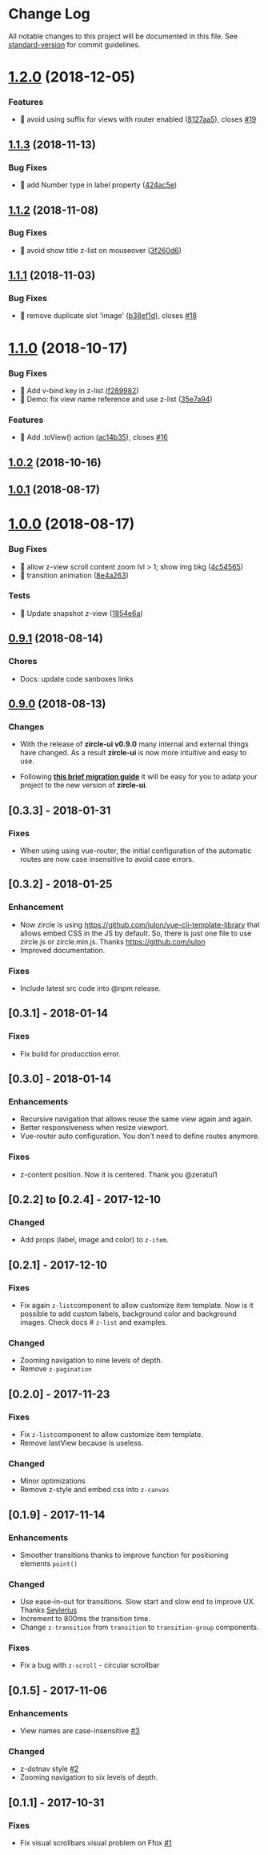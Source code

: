 # Change Log

All notable changes to this project will be documented in this file. See [standard-version](https://github.com/conventional-changelog/standard-version) for commit guidelines.

<a name="1.2.0"></a>
# [1.2.0](https://github.com/zircleui/zircleUI/compare/v1.1.3...v1.2.0) (2018-12-05)


### Features

* 🎸 avoid using suffix for views with router enabled ([8127aa5](https://github.com/zircleui/zircleUI/commit/8127aa5)), closes [#19](https://github.com/zircleui/zircleUI/issues/19)



<a name="1.1.3"></a>
## [1.1.3](https://github.com/zircleui/zircleUI/compare/v1.1.2...v1.1.3) (2018-11-13)


### Bug Fixes

* 🐛 add Number type in label property ([424ac5e](https://github.com/zircleui/zircleUI/commit/424ac5e))



<a name="1.1.2"></a>
## [1.1.2](https://github.com/zircleui/zircleUI/compare/v1.1.1...v1.1.2) (2018-11-08)


### Bug Fixes

* 🐛 avoid show title z-list on mouseover ([3f260d6](https://github.com/zircleui/zircleUI/commit/3f260d6))



<a name="1.1.1"></a>
## [1.1.1](https://github.com/zircleui/zircleUI/compare/v1.1.0...v1.1.1) (2018-11-03)


### Bug Fixes

* 🐛 remove duplicate slot 'image' ([b38ef1d](https://github.com/zircleui/zircleUI/commit/b38ef1d)), closes [#18](https://github.com/zircleui/zircleUI/issues/18)



<a name="1.1.0"></a>
# [1.1.0](https://github.com/zircleui/zircleUI/compare/v1.0.2...v1.1.0) (2018-10-17)


### Bug Fixes

* 🐛 Add v-bind key in z-list ([f289982](https://github.com/zircleui/zircleUI/commit/f289982))
* 🐛 Demo: fix view name reference and use z-list ([35e7a94](https://github.com/zircleui/zircleUI/commit/35e7a94))


### Features

* 🎸 Add .toView() action ([ac14b35](https://github.com/zircleui/zircleUI/commit/ac14b35)), closes [#16](https://github.com/zircleUI/zircleUI/issues/16)



<a name="1.0.2"></a>
## [1.0.2](https://github.com/zircleui/zircleUI/compare/v1.0.1...v1.0.2) (2018-10-16)



<a name="1.0.1"></a>
## [1.0.1](https://github.com/zircleui/zircleUI/compare/v1.0.0...v1.0.1) (2018-08-17)



<a name="1.0.0"></a>
# [1.0.0](https://github.com/zircleui/zircleUI/compare/v0.9.1...v1.0.0) (2018-08-17)


### Bug Fixes

* 🐛 allow z-view scroll content zoom lvl > 1; show img bkg ([4c54565](https://github.com/zircleui/zircleUI/commit/4c54565))
* 🐛 transition animation ([8e4a263](https://github.com/zircleui/zircleUI/commit/8e4a263))


### Tests

* 💍 Update snapshot z-view ([1854e6a](https://github.com/zircleui/zircleUI/commit/1854e6a))


<a name="0.9.1"></a>
## [0.9.1](https://github.com/zircleui/zircleUI/compare/v0.9.0...v0.9.1) (2018-08-14)
### Chores
- Docs: update code sanboxes links


<a name="0.9.0"></a>
## [0.9.0](https://github.com/zircleui/zircleUI/compare/v0.3.3...v0.9.0) (2018-08-13)
### Changes
- With the release of **zircle-ui v0.9.0** many internal and external things have changed. As a result **zircle-ui** is now more intuitive and easy to use.

- Following [**this brief migration guide**](https://zircleui.github.io/docs/guide/migration.html) it will be easy for you to adatp your project to the new version of **zircle-ui**.

## [0.3.3] - 2018-01-31
### Fixes
- When using using vue-router, the initial configuration of the automatic routes are now case insensitive to avoid case errors.

## [0.3.2] - 2018-01-25
### Enhancement
- Now zircle is using https://github.com/julon/vue-cli-template-library that allows embed CSS in the JS by default. So, there is just one file to use zircle.js or zircle.min.js. Thanks https://github.com/julon
- Improved documentation. 

### Fixes
- Include latest src code into @npm release.

## [0.3.1] - 2018-01-14
### Fixes
- Fix build for producction error.

## [0.3.0] - 2018-01-14
### Enhancements
- Recursive navigation that allows reuse the same view again and again.
- Better responsiveness when resize viewport.
- Vue-router auto configuration. You don't need to define routes anymore.

### Fixes
- z-content position. Now it is centered. Thank you @zeratul1

## [0.2.2] to [0.2.4] - 2017-12-10
### Changed
- Add props (label, image and color) to `z-item`.

## [0.2.1] - 2017-12-10
### Fixes
- Fix again `z-list`component to allow customize item template. Now is it possible to add custom labels, background color and background images. Check docs # `z-list` and examples.

### Changed
- Zooming navigation to nine levels of depth.
- Remove `z-pagination` 

## [0.2.0] - 2017-11-23
### Fixes
- Fix `z-list`component to allow customize item template.
- Remove lastView because is useless.

### Changed
- Minor optimizations
- Remove z-style and embed css into `z-canvas`

## [0.1.9] - 2017-11-14
### Enhancements
- Smoother transitions thanks to improve function for positioning elements `point()`

### Changed
- Use ease-in-out for transitions. Slow start and slow end to improve UX. Thanks [Seylerius](https://news.ycombinator.com/item?id=15584954)
- Increment to 800ms the transition time.
- Change `z-transition` from `transition` to `transition-group` components.

### Fixes
- Fix a bug with `z-scroll` - circular scrollbar

## [0.1.5] - 2017-11-06
### Enhancements
- View names are case-insensitive [\#3](https://github.com/zircleUI/zircleUI/issues/3)

### Changed
- z-dotnav style [\#2](https://github.com/zircleUI/zircleUI/issues/2)
- Zooming navigation to six levels of depth.

## [0.1.1] - 2017-10-31
### Fixes
- Fix visual scrollbars visual problem on Ffox [\#1](https://github.com/zircleUI/zircleUI/issues/1)
